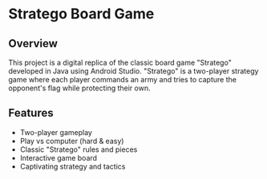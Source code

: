 # Stratego Board Game

## Overview

This project is a digital replica of the classic board game "Stratego" developed in Java using Android Studio. "Stratego" is a two-player strategy game where each player commands an army and tries to capture the opponent's flag while protecting their own.

## Features

- Two-player gameplay
- Play vs computer (hard & easy)
- Classic "Stratego" rules and pieces
- Interactive game board
- Captivating strategy and tactics
